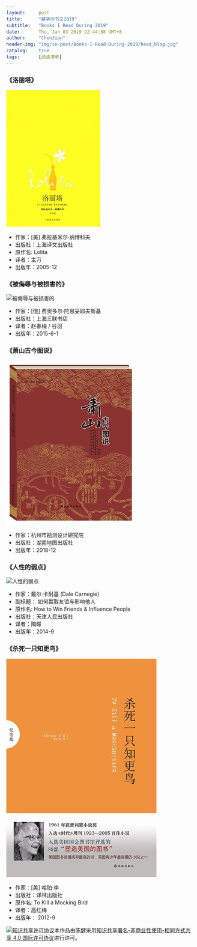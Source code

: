 ```yaml
---
layout:     post
title:      "耕字问书之2019"
subtitle:   "Books I Read During 2019"
date:       Thu, Jan 03 2019 22:44:38 GMT+8
author:     "ChenJian"
header-img: "img/in-post/Books-I-Read-During-2019/head_blog.jpg"
catalog:    true
tags:       [阅读清单]
---
```


### 《洛丽塔》

![洛丽塔](/img/in-post/Books-I-Read-During-2019/s1483347.jpg)

- 作家：[美] 弗拉基米尔·纳博科夫 
- 出版社：上海译文出版社
- 原作名: Lolita
- 译者：主万  
- 出版年：2005-12

### 《被侮辱与被损害的》

![被侮辱与被损害的](https://img3.doubanio.com/view/subject/l/public/s28112020.jpg)

- 作家：[俄] 费奥多尔·陀思妥耶夫斯基  
- 出版社：上海三联书店
- 译者：赵春梅 / 谷羽  
- 出版年：2015-6-1

### 《萧山古今图说》

![萧山古今图说](/img/in-post/Books-I-Read-During-2019/66f5d3f5ly1g0q1iyt2ipj20u011wdle.jpg)

- 作家：杭州市勘测设计研究院
- 出版社：湖南地图出版社
- 出版年：2018-12

### 《人性的弱点》

![人性的弱点](https://img3.doubanio.com/view/subject/l/public/s28324472.jpg)

- 作家：戴尔·卡耐基 (Dale Carnegie)   
- 副标题： 如何赢取友谊与影响他人
- 原作名: How to Win Friends & Influence People
- 出版社：天津人民出版社
- 译者：陶曚 
- 出版年：2014-9

### 《杀死一只知更鸟》

![杀死一只知更鸟](/img/in-post/Books-I-Read-During-2019/s23128183.jpg)

- 作家：[美] 哈珀·李 
- 出版社：译林出版社
- 原作名: To Kill a Mocking Bird
- 译者：高红梅  
- 出版年： 2012-9


<a rel="license" href="http://creativecommons.org/licenses/by-nc-sa/4.0/"><img alt="知识共享许可协议" style="border-width:0" src="https://i.creativecommons.org/l/by-nc-sa/4.0/88x31.png" /></a>本作品由<a xmlns:cc="http://creativecommons.org/ns#" href="https://o-my-chenjian.com/2019/01/03/Books-I-Read-During-2019/" property="cc:attributionName" rel="cc:attributionURL">陈健</a>采用<a rel="license" href="http://creativecommons.org/licenses/by-nc-sa/4.0/">知识共享署名-非商业性使用-相同方式共享 4.0 国际许可协议</a>进行许可。